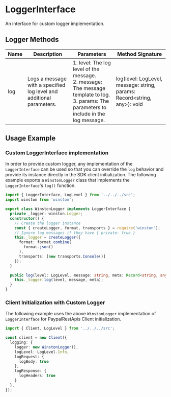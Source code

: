 
# LoggerInterface

An interface for custom logger implementation.

## Logger Methods

| Name | Description | Parameters | Method Signature |
|  --- | --- | --- | --- |
| log | Logs a message with a specified log level and additional parameters. | 1. level: The log level of the message.<br>2. message: The message template to log.<br>3. params: The parameters to include in the log message. | log(level: LogLevel, message: string, params: Record<string, any>): void |

## Usage Example

### Custom LoggerInterface implementation

In order to provide custom logger, any implementation of the `LoggerInterface` can be used so that you can override the `log` behavior and provide its instance directly in the SDK client initialization. The following example exports a `WinstonLogger` class that implements the `LoggerInterface`'s `log()` function.

```ts
import { LoggerInterface, LogLevel } from '../../../src';
import winston from 'winston';

export class WinstonLogger implements LoggerInterface {
  private _logger: winston.Logger;
  constructor() {
    // Create the logger instance
    const { createLogger, format, transports } = require('winston');
    // Ignore log messages if they have { private: true }
    this._logger = createLogger({
      format: format.combine(
        format.json()
      ),
      transports: [new transports.Console()]
    });
  }

  public log(level: LogLevel, message: string, meta: Record<string, any>): void {
    this._logger.log(level, message, meta);
  }
}
```

### Client Initialization with Custom Logger

The following example uses the above `WinstonLogger` implementation of `LoggerInterface` for PaypalRestApis Client initialization.

```ts
import { Client, LogLevel } from '../../../src';

const client = new Client({
  logging: {
    logger: new WinstonLogger(),
    logLevel: LogLevel.Info,
    logRequest: {
      logBody: true
    },
    logResponse: {
      logHeaders: true
    }
  },
});
```

